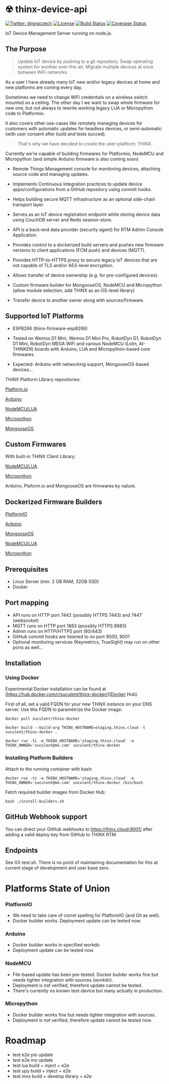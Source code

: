 # ☢ thinx-device-api

[![Twitter: @igraczech](https://img.shields.io/badge/contact-%40igraczech-green.svg?style=flat)](https://twitter.com/igraczech)
[![License](https://img.shields.io/badge/license-MIT-green.svg?style=flat)](https://github.com/suculent/fastlane-plugin-apprepo/blob/master/LICENSE)
[![Build Status](https://img.shields.io/circleci/project/github/suculent/thinx-device-api/master.svg)](https://circleci.com/gh/suculent/thinx-device-api)
[![Coverage Status](https://coveralls.io/repos/github/suculent/thinx-device-api/badge.svg?branch=master)](https://coveralls.io/github/suculent/thinx-device-api?branch=master)

IoT Device Management Server running on node.js.


## The Purpose

> Update IoT device by pushing to a git repository. Swap operating system for another over-the-air. Migrate multiple devices at once between WiFi networks.

As a user I have already many IoT new and/or legacy devices at home and new platforms are coming every day.

Sometimes we need to change WiFi credentials on a wireless switch mounted on a ceiling. The other day I we want to swap whole firmware for new one, but not always to rewrite working legacy LUA or Micropython code to Platformio.

It also covers other use-cases like remotely managing devices for customers with automatic updates for headless devices, or semi-automatic (with user consent after build and tests succed).

> That's why we have decided to create the uber-platform: THiNX.

Currently we're capable of building firmwares for Platformio, NodeMCU and Micropython (and simple Arduino firmware is also coming soon)

* Remote Things Management console for monitoring devices, attaching source code and managing updates.

* Implements Continuous Integration practices to update device apps/configurations from a GitHub repository using commit hooks.

* Helps building secure MQTT infrastructure as an optional side-chain transport layer.

* Serves as an IoT device registration endpoint while storing device data using CouchDB server and Redis session-store.

* API is a back-end data provider (security agent) for RTM Admin Console Application.

* Provides control to a dockerized build servers and pushes new firmware versions to client applications (FCM push) and devices (MQTT).

* Provides HTTP-to-HTTPS proxy to secure legacy IoT devices that are not capable of TLS and/or AES-level encryption.

* Allows transfer of device ownership (e.g. for pre-configured devices).

* Custom firmware builder for MongooseOS, NodeMCU and Micropython (allow module selection, add THiNX as an OS-level library)

* Transfer device to another owner along with sources/firmware.


## Supported IoT Platforms

* ESP8266 (thinx-firmware-esp8266)

* Tested on Wemos D1 Mini, Wemos D1 Mini Pro, RobotDyn D1, RobotDyn D1 Mini, RobotDyn MEGA WiFi and various NodeMCU (Lolin, AI-THINKER) boards with Arduino, LUA and Micropython-based core firmwares

* Expected: Arduino with networking support, MongooseOS-based devices...

THiNX Platform Library repositories:

[Platform.io](https://github.com/suculent/thinx-firmware-esp8266-pio)

[Arduino](https://github.com/suculent/thinx-firmware-esp8266-ino)

[NodeMCU/LUA](https://github.com/suculent/thinx-firmware-esp8266-lua)

[Micropython](https://github.com/suculent/thinx-firmware-esp8266-upy)

[MongooseOS](https://github.com/suculent/thinx-firmware-esp8266-mos)


## Custom Firmwares

With built-in THiNX Client Library:

[NodeMCU/LUA](https://github.com/suculent/nodemcu-firmware)

[Micropython](https://github.com/suculent/nodemcu-micropython)

Arduino, Plaform.io and MongooseOS are firmwares by nature.


## Dockerized Firmware Builders

[PlatformIO](https://github.com/suculent/platformio-docker-build)

[Arduino](https://github.com/suculent/arduino-docker-build)

[MongooseOS](https://github.com/suculent/mongooseos-docker-build)

[NodeMCU/LUA](https://github.com/suculent/nodemcu-docker-build/)

[Micropython](https://github.com/suculent/micropython-docker-build/)


## Prerequisites

* Linux Server (min. 2 GB RAM, 32GB SSD)
* Docker

## Port mapping

* API runs on HTTP port 7442 (possibly HTTPS 7443) and 7447 (websocket)
* MQTT runs on HTTP port 1883 (possibly HTTPS 8883)
* Admin runs on HTTP/HTTPS port (80/443)
* GitHub commit hooks are listened to on port 9000, 9001
* Optional monitoring services (Keymetrics, TrueSight) may run on other ports as well...

## Installation

### Using Docker

Experimental Docker installation can be found at [https://hub.docker.com/r/suculent/thinx-docker/](Docker Hub).

First of all, set a valid FQDN for your new THiNX instance on your DNS server. Use this FQDN to parametrize the Docker image:

    docker pull suculent/thinx-docker

    docker build --build-arg THINX_HOSTNAME=staging.thinx.cloud -t suculent/thinx-docker .

    docker run -ti -e THINX_HOSTNAME='staging.thinx.cloud' -e THINX_OWNER='suculent@me.com' suculent/thinx-docker

### Installing Platform Builders

Attach to the running container with bash:

```
docker run -ti -e THINX_HOSTNAME='staging.thinx.cloud' -e THINX_OWNER='suculent@me.com' suculent/thinx-docker /bin/bash

```

Fetch required builder images from Docker Hub:

```
bash ./install-builders.sh
```


## GitHub Webhook support

You can direct your GitHub webhooks to https://thinx.cloud:9001/ after adding a valid deploy key from GitHub to THiNX RTM.


## Endpoints

See 03-test.sh. There is no point of maintaining documentation for this at current stage of development and user base zero.


# Platforms State of Union

### PlatformIO

* We need to take care of corret spelling for PlatformIO (and Git as well).
* Docker builder works. Deployment update can be tested now.

### Arduino

* Docker builder works in specified workdir.
* Deployment update can be tested now.

### NodeMCU

* File-based update has been pre-tested. Docker builder works fine but needs tighter integration with sources (workdir).
* Deployment is not verified, therefore update cannot be tested.
* There's currently no known test-device but many actually in production.

### Micropython

* Docker builder works fine but needs tighter integration with sources.
* Deployment is not verified, therefore update cannot be tested now.


# Roadmap

* test e2e pio update
* test e2e ino update
* test lua build + inject + e2e
* test upy build + inject + e2e
* test mos build + develop library + e2e
